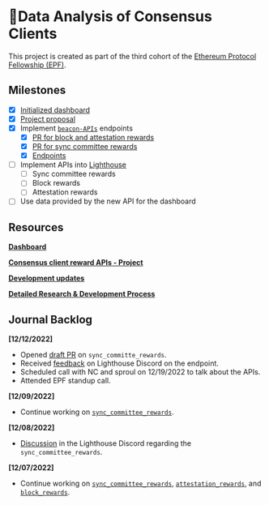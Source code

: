 # 💾Data Analysis of Consensus Clients

This project is created as part of the third cohort of the [Ethereum Protocol Fellowship (EPF)](https://github.com/eth-protocol-fellows/cohort-three/blob/master/program-guide/program-details.md).

## Milestones

- [x] [Initialized dashboard](https://kevinbogner-data-analysis-consensus-clients-app-lz484x.streamlitapp.com/)
- [x] [Project proposal](https://github.com/eth-protocol-fellows/cohort-three/blob/master/projects/consensus_client_reward_APIs.md)
- [x] Implement [`beacon-APIs`](https://github.com/ethereum/beacon-APIs) endpoints
  - [x] [PR for block and attestation rewards](https://github.com/ethereum/beacon-APIs/pull/260)
  - [x] [PR for sync committee rewards](https://github.com/ethereum/beacon-APIs/pull/262)
  - [x] [Endpoints](https://ethereum.github.io/beacon-APIs/?urls.primaryName=dev#/Experimental)
- [ ] Implement APIs into [Lighthouse](https://github.com/sigp/lighthouse)
  - [ ] Sync committee rewards
  - [ ] Block rewards
  - [ ] Attestation rewards
- [ ] Use data provided by the new API for the dashboard

## Resources

[**Dashboard**](https://kevinbogner-data-analysis-consensus-clients-app-lz484x.streamlitapp.com/)

[**Consensus client reward APIs - Project**](https://github.com/eth-protocol-fellows/cohort-three/blob/master/projects/consensus_client_reward_APIs.md)

[**Development updates**](https://github.com/kevinbogner/cohort-three/blob/master/development-updates.md#kevinbogner)

[**Detailed Research & Development Process**](https://github.com/eth-protocol-fellows/cohort-three/tree/master/notes/kevinbogner)

## Journal Backlog
**[12/12/2022]**
- Opened [draft PR](https://github.com/sigp/lighthouse/pull/3790) on `sync_committe_rewards`.
- Received [feedback](https://discordapp.com/channels/605577013327167508/1035866197146742814/1051709012963508234) on Lighthouse Discord on the endpoint.
- Scheduled call with NC and sproul on 12/19/2022 to talk about the APIs.
- Attended EPF standup call.

**[12/09/2022]**
- Continue working on [`sync_committee_rewards`](https://github.com/naviechan/lighthouse/commit/29d18223ff8c9cbebed7a93285f9768f3f1ba27a).

**[12/08/2022]**
- [Discussion](https://discord.com/channels/605577013327167508/1035866197146742814/1050025366653239336) in the Lighthouse Discord regarding the `sync_committee_rewards`.

**[12/07/2022]**
- Continue working on [`sync_committee_rewards`](https://github.com/naviechan/lighthouse/commit/0b5d6ad5ec5425e8abaf5be486286ce2dc8dce79), [`attestation_rewards`](https://github.com/naviechan/lighthouse/commit/5470918d759cd9995a413227be5e76b8a7db02a8), and [`block_rewards`](https://github.com/naviechan/lighthouse/commit/6557a55e3f443614ed9ebc3647bccab9471c074e).
